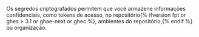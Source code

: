 Os segredos criptografados permitem que você armazene informações confidenciais, como tokens de acesso, no repositório{% ifversion fpt or ghes > 3.1 or ghae-next or ghec %}, ambientes do repositório,{% endif %} ou organização.
